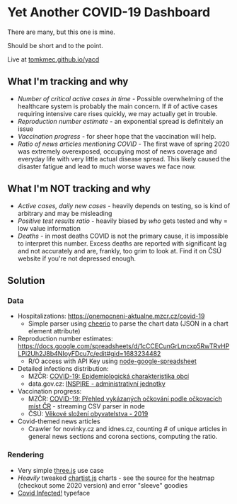 # Yet Another COVID-19 Dashboard

There are many, but this one is mine.

Should be short and to the point.

Live at [tomkmec.github.io/yacd](https://tomkmec.github.io/yacd/)

## What I'm tracking and why

* *Number of critical active cases in time* - Possible overwhelming of the healthcare system is probably the main concern. If # of active cases requiring intensive care rises quickly, we may actually get in trouble.
* *Reproduction number estimate* - an exponential spread is definitely an issue
* *Vaccination progress* - for sheer hope that the vaccination will help.
* *Ratio of news articles mentioning COVID* - The first wave of spring 2020 was extremely overexposed, occupying most of news coverage and everyday life with very little actual disease spread. This likely caused the disaster fatigue and lead to much worse waves we face now.

## What I'm NOT tracking and why

* *Active cases, daily new cases* - heavily depends on testing, so is kind of arbitrary and may be misleading
* *Positive test results ratio* - heavily biased by *who* gets tested and why = low value information
* *Deaths* - in most deaths COVID is not the primary cause, it is impossible to interpret this number. Excess deaths are reported with significant lag and not accurately and are, frankly, too grim to look at. Find it on ČSÚ website if you're not depressed enough.

## Solution

### Data 

* Hospitalizations: <https://onemocneni-aktualne.mzcr.cz/covid-19>
  * Simple parser using [cheerio](https://cheerio.js.org/) to parse the chart data (JSON in a chart element attribute)
* Reproduction number estimates: <https://docs.google.com/spreadsheets/d/1cCCECunGrLmcxp5RwTRvHPLPi2Uh2J8b4NIoyFDcu7c/edit#gid=1683234482>
  * R/O access with API Key using [node-google-spreadsheet](https://github.com/theoephraim/node-google-spreadsheet)
* Detailed infections distribution: 
  * MZČR: [COVID-19: Epidemiologická charakteristika obcí](https://onemocneni-aktualne.mzcr.cz/api/v2/covid-19)
  * data.gov.cz: [INSPIRE - administrativní jednotky](https://data.gov.cz/datov%C3%A1-sada?iri=https%3A%2F%2Fdata.gov.cz%2Fzdroj%2Fdatov%C3%A9-sady%2Fhttps---atom.cuzk.cz-api-3-action-package_show-id-cz-00025712-cuzk_au_1)
* Vaccination progress:
  * MZČR: [COVID-19: Přehled vykázaných očkování podle očkovacích míst ČR](https://onemocneni-aktualne.mzcr.cz/api/v2/covid-19) - streaming CSV parser in node
  * ČSÚ: [Věkové složení obyvatelstva - 2019](https://www.czso.cz/csu/czso/vekove-slozeni-obyvatelstva-2019)
* Covid-themed news articles
  * Crawler for novinky.cz and idnes.cz, counting # of unique articles in general news sections and corona sections, computing the ratio.

### Rendering

* Very simple [three.js](https://threejs.org) use case
* *Heavily* tweaked [chartist.js](https://gionkunz.github.io/chartist-js/) charts - see the source for the heatmap (checkout some 2020 version) and error "sleeve" goodies
* [Covid Infected!](https://www.najbrt.cz/en/detail/covid) typeface

